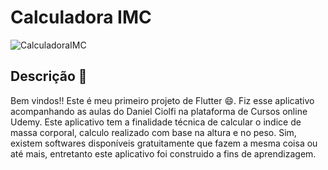 # Calculadora IMC

![CalculadoraIMC](https://user-images.githubusercontent.com/83043383/135182719-26cdb56a-20cc-471f-9d4a-84806baae316.gif)

## Descrição 📖

Bem vindos!! Este é meu primeiro projeto de Flutter 😄. Fiz esse aplicativo acompanhando as aulas do Daniel Ciolfi na plataforma de Cursos online Udemy. Este aplicativo tem a finalidade técnica de calcular o indice de massa corporal, calculo realizado com base na altura e no peso. Sim, existem softwares disponíveis gratuitamente que fazem a mesma coisa ou até mais, entretanto este aplicativo foi construido a fins de aprendizagem.

